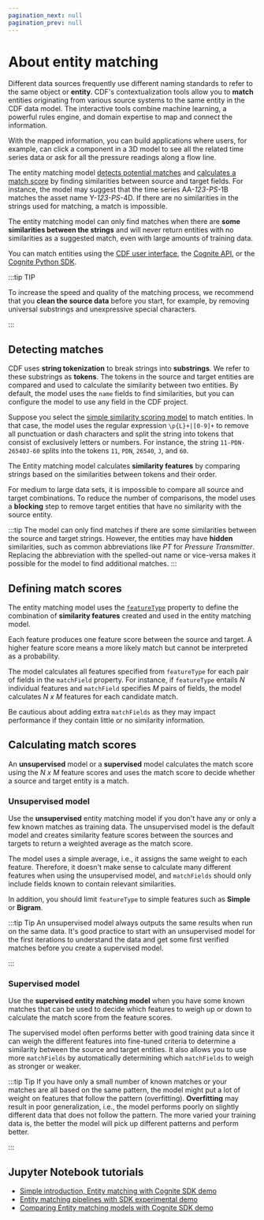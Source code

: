 ```yaml
---
pagination_next: null
pagination_prev: null
---
```


# About entity matching

Different data sources frequently use different naming standards to refer to the same object or **entity**. CDF's contextualization tools allow you to **match** entities originating from various source systems to the same entity in the CDF data model. The interactive tools combine machine learning, a powerful rules engine, and domain expertise to map and connect the information.

With the mapped information, you can build applications where users, for example, can click a component in a 3D model to see all the related time series data or ask for all the pressure readings along a flow line.

The entity matching model [detects potential matches](#detecting-matches) and [calculates a match score](#calculating-match-scores) by finding similarities between source and target fields. For instance, the model may suggest that the time series AA-_123-PS_-1B matches the asset name Y-_123-PS_-4D. If there are no similarities in the strings used for matching, a match is impossible. 

The entity matching model can only find matches when there are **some similarities between the strings** and will never return entities with no similarities as a suggested match, even with large amounts of training data.

You can match entities using the [CDF user interface](match_entities#match-entities), the [Cognite API](https://docs.cognite.com/api/v1/#tag/Entity-matching), or the [Cognite Python SDK](https://cognite-sdk-python.readthedocs-hosted.com/en/latest/cognite.html#fit-entity-matching-model).

:::tip TIP

To increase the speed and quality of the matching process, we recommend that you **clean the source data** before you start, for example, by removing universal substrings and unexpressive special characters.

:::

## Detecting matches

CDF uses **string tokenization** to break strings into **substrings**. We refer to these substrings as **tokens**. The tokens in the source and target entities are compared and used to calculate the similarity between two entities. By default, the model uses the `name` fields to find similarities, but you can configure the model to use any field in the CDF project. 

Suppose you select the [simple similarity scoring model](../contextualization/match_entities#step-3-set-up-the-matching-model-and-generate-suggested-matches) to match entities. In that case, the model uses the regular expression `\p{L}+|[0-9]+` to remove all punctuation or dash characters and split the string into tokens that consist of exclusively letters or numbers. For instance, the string `11-PDN-26540J-60` splits into the tokens `11`, `PDN`, `26540`, `J`, and `60`.

The Entity matching model calculates **similarity features** by comparing strings based on the similarities between tokens and their order.

For medium to large data sets, it is impossible to compare all source and target combinations. To reduce the number of comparisons, the model uses a **blocking** step to remove target entities that have no similarity with the source entity. 

:::tip
The model can only find matches if there are some similarities between the source and target strings. However, the entities may have **hidden** similarities, such as common abbreviations like _PT_ for _Pressure Transmitter_. Replacing the abbreviation with the spelled-out name or vice-versa makes it possible for the model to find additional matches.
:::

## Defining match scores

The entity matching model uses the [`featureType`](../../../../api/v1/operation/entityMatchingCreate.md) property to define the combination of **similarity features** created and used in the entity matching model.

Each feature produces one feature score between the source and target. A higher feature score means a more likely match but cannot be interpreted as a probability.

The model calculates all features specified from `featureType` for each pair of fields in the `matchField` property. For instance, if `featureType` entails _N_ individual features and `matchField` specifies _M_ pairs of fields, the model calculates _N x M_ features for each candidate match.

Be cautious about adding extra `matchFields` as they may impact performance if they contain little or no similarity information.

## Calculating match scores

An **unsupervised** model or a **supervised** model calculates the match score using the _N x M_ feature scores and uses the match score to decide whether a source and target entity is a match.

### Unsupervised model

Use the **unsupervised** entity matching model if you don't have any or only a few known matches as training data. The unsupervised model is the default model and creates similarity feature scores between the sources and targets to return a weighted average as the match score.

The model uses a simple average, i.e., it assigns the same weight to each feature. Therefore, it doesn't make sense to calculate many different features when using the unsupervised model, and `matchFields` should only include fields known to contain relevant similarities.

In addition, you should limit `featureType` to simple features such as **Simple** or **Bigram**.

:::tip Tip
An unsupervised model always outputs the same results when run on the same data. It's good practice to start with an unsupervised model for the first iterations to understand the data and get some first verified matches before you create a supervised model.

:::

### Supervised model

Use the **supervised entity matching model** when you have some known matches that can be used to decide which features to weigh up or down to calculate the match score from the feature scores.

The supervised model often performs better with good training data since it can weigh the different features into fine-tuned criteria to determine a similarity between the source and target entities. It also allows you to use more `matchFields` by automatically determining which `matchFields` to weigh as stronger or weaker.

:::tip Tip
If you have only a small number of known matches or your matches are all based on the same pattern, the model might put a lot of weight on features that follow the pattern (overfitting). **Overfitting** may result in poor generalization, i.e., the model performs poorly on slightly different data that does not follow the pattern. The more varied your training data is, the better the model will pick up different patterns and perform better.

:::

## Jupyter Notebook tutorials

- [Simple introduction, Entity matching with Cognite SDK demo](https://github.com/cognitedata/dshub-tutorials/blob/master/advanced/Entity%20Matching%20with%20Cognite%20SDK%20demo.ipynb)
- [Entity matching pipelines with SDK experimental demo](https://github.com/cognitedata/dshub-tutorials/blob/master/advanced/Entity%20Matching%20Pipelines%20with%20SDK-experimental%20demo.ipynb)
- [Comparing Entity matching models with Cognite SDK demo ](https://github.com/cognitedata/dshub-tutorials/blob/master/advanced/Comparing%20Entity%20Matching%20models%20with%20SDK%20demo.ipynb)
